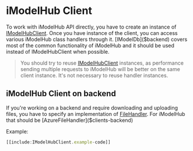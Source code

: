 # iModelHub Client
To work with iModelHub API directly, you have to create an instance of [IModelHubClient]($imodelhub-client). Once you have instance of the client, you can access various iModelHub class handlers through it. [IModelDb]($backend) covers most of the common functionality of iModelHub and it should be used instead of IModelHubClient when possible.

> You should try to reuse [IModelHubClient]($imodelhub-client) instances, as performance sending multiple requests to iModelHub will be better on the same client instance. It's not necessary to reuse handler instances.

## iModelHub Client on backend
If you're working on a backend and require downloading and uploading files, you have to specify an implementation of [FileHandler]($clients). For iModelHub that should be [AzureFileHandler]($clients-backend)

Example:
```ts
[[include:IModelHubClient.example-code]]
```
